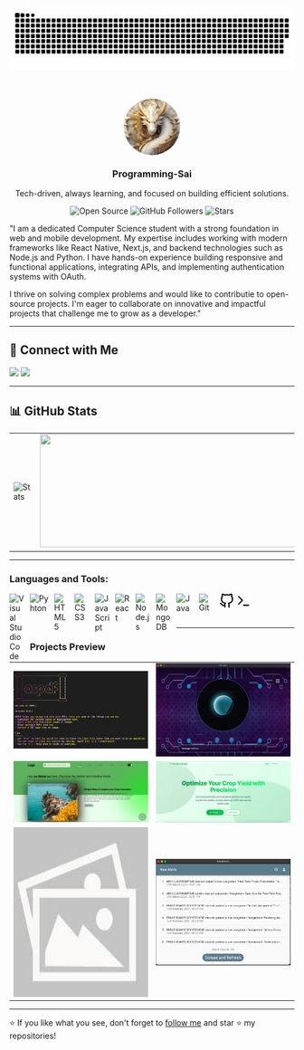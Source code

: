 <div align='center'>

<picture>
  <source srcset="https://raw.githubusercontent.com/Programming-Sai/Programming-Sai/output/github-snake-dark.svg" media="(prefers-color-scheme: dark)" />
  <source srcset="https://raw.githubusercontent.com/Programming-Sai/Programming-Sai/output/github-snake.svg" media="(prefers-color-scheme: light)" />
  <img src="https://raw.githubusercontent.com/Programming-Sai/Programming-Sai/output/github-snake.svg" alt="Snake" />
</picture>
</div>

<br>
<br>

<p align='center'>
    <img src="p-logo.png" alt="My Logo" style="vertical-align: middle; width: 100px; border-radius:50%;"> 
</p>
<h3 align='center'>Programming-Sai</h3>
<p align='center'>Tech-driven, always learning, and focused on building efficient solutions.</p>

<div align="center">
  
  ![Open Source](https://img.shields.io/badge/Open%20Source%20Contributor-%E2%9C%94-blue?style=social)
  ![GitHub Followers](https://img.shields.io/github/followers/Programming-Sai?label=Followers&style=social)
  ![Stars](https://img.shields.io/github/stars/Programming-Sai?label=Stars&style=social)
</div>

"I am a dedicated Computer Science student with a strong foundation in web and mobile development. My expertise includes working with modern frameworks like React Native, Next.js, and backend technologies such as Node.js and Python. I have hands-on experience building responsive and functional applications, integrating APIs, and implementing authentication systems with OAuth.

I thrive on solving complex problems and would like to contributie to open-source projects. I'm eager to collaborate on innovative and impactful projects that challenge me to grow as a developer."

---


## 🤝 Connect with Me

<a href="https://www.linkedin.com/in/isaiah-nii-larte-mensah-lartey/" target="_blank"><img src="https://img.shields.io/badge/LinkedIn-%230077B5.svg?style=flat&logo=linkedin&logoColor=white"/></a>
<a href="mailto:saiahprog6@gmail.com"><img src="https://img.shields.io/badge/Email-%23D14836.svg?style=flat&logo=gmail&logoColor=white"/></a>

---

## 📊 GitHub Stats

|                                                                                                                                          |                                                                                                                                                    |
| ---------------------------------------------------------------------------------------------------------------------------------------- | -------------------------------------------------------------------------------------------------------------------------------------------------- |
| <picture><source srcset="https://github-readme-stats.vercel.app/api?username=Programming-Sai&show_icons=true&theme=radical" media="(prefers-color-scheme: dark)" /><source srcset="https://github-readme-stats.vercel.app/api?username=Programming-Sai&show_icons=true&theme=default" media="(prefers-color-scheme: light)" /><img src="https://github-readme-stats.vercel.app/api?username=Programming-Sai&show_icons=true&theme=default" alt="Stats" width="500" height="200"  /></picture>|  <picture><source srcset="https://github-readme-stats.vercel.app/api/top-langs/?username=Programming-Sai&layout=compact&theme=radical" media="(prefers-color-scheme: dark)" /><source srcset="https://github-readme-stats.vercel.app/api/top-langs/?username=Programming-Sai&layout=compact&theme=default" media="(prefers-color-scheme: light)" /><img src="https://github-readme-stats.vercel.app/api/top-langs/?username=Programming-Sai&layout=compact&theme=default" width="500" height="200" /></picture>|

---

### Languages and Tools:

<img align="left" alt="Visual Studio Code" width="26px" src="https://cdn.jsdelivr.net/gh/devicons/devicon/icons/vscode/vscode-original.svg" style="padding-right:10px;" />
<img align="left" alt="Pyhton" width="33px" src="https://cdn.jsdelivr.net/gh/devicons/devicon/icons/python/python-original.svg" style="padding-right:10px;" />
<img align="left" alt="HTML5" width="26px" src="https://cdn.jsdelivr.net/gh/devicons/devicon/icons/html5/html5-original.svg" style="padding-right:10px;" />
<img align="left" alt="CSS3" width="26px" src="https://cdn.jsdelivr.net/gh/devicons/devicon/icons/css3/css3-original.svg" style="padding-right:10px;" />
<img align="left" alt="JavaScript" width="26px" src="https://cdn.jsdelivr.net/gh/devicons/devicon/icons/javascript/javascript-original.svg" style="padding-right:10px;" />
<img align="left" alt="React" width="26px" src="https://cdn.jsdelivr.net/gh/devicons/devicon/icons/react/react-original.svg" style="padding-right:10px;" />
<img align="left" alt="Node.js" width="26px" src="https://cdn.jsdelivr.net/gh/devicons/devicon/icons/nodejs/nodejs-original.svg" style="padding-right:10px;" />

<img align="left" alt="MongoDB" width="26px" src="https://cdn.jsdelivr.net/gh/devicons/devicon/icons/mongodb/mongodb-original.svg" style="padding-right:10px;" />
<img align="left" alt="Java" width="30px" src="https://cdn.jsdelivr.net/gh/devicons/devicon/icons/java/java-original.svg" style="padding-right:10px;" />

<img align="left" alt="Git" width="26px" src="https://cdn.jsdelivr.net/gh/devicons/devicon/icons/git/git-original.svg" style="padding-right:10px;" />

<picture>
  <source srcset="github-dark.svg" media="(prefers-color-scheme: dark)" />
  <source srcset="github-light.svg" media="(prefers-color-scheme: light)" />
  <img src="github-light.svg" alt="Terminal" width="26px" />
</picture>
<picture>
  <source srcset="terminal-dark.svg" media="(prefers-color-scheme: dark)" />
  <source srcset="terminal-light.svg" media="(prefers-color-scheme: light)" />
  <img src="terminal-light.svg" alt="Terminal" width="26px" />
</picture>
<br />
<br />

---

### Projects Preview

|                                                                                                                                                                                                                                                                                                          |                                                                                                                                                                                                                                                                                                                                         |
| -------------------------------------------------------------------------------------------------------------------------------------------------------------------------------------------------------------------------------------------------------------------------------------------------------- | --------------------------------------------------------------------------------------------------------------------------------------------------------------------------------------------------------------------------------------------------------------------------------------------------------------------------------------- |
| <a href="https://github.com/Programming-Sai/PDF-Summarizer" target="_blank"><img src='./ospdf.png' alt='PDF-Summariser' width='500px'  /> </a>                                                                                                                                                       | <a href="https://github.com/Programming-Sai/Conviva-v-1.0" target="_blank"><img src='./conviva-v.1.png' alt='PDF-Summariser' width='500px'     /></a>                                                                                                                                                                               |
| <a href="https://programming-sai.github.io/Blog/" target="_blank"><picture><source srcset="blog-dark.png" media="(prefers-color-scheme: dark)" /><source srcset="blog-light.png" media="(prefers-color-scheme: light)" /><img src="blog-light.png" alt="Blog" width="500px" /></picture></a> | <a href="https://programming-sai.github.io/Fertilizer-Recommendation-System/" target="_blank"><img src='./fertilizer.png' alt='Fertilizer Recommendation System' width='500px'     /> </a>                                                                                                                                                                                                                                            |
| <a href="https://github.com/Programming-Sai/File-Explorer         " target="_blank"><img src='./not-found.jpg' alt='File Explorer' width='450px' height='300px'  />                                                                                          | <a href="https://github.com/Programming-Sai/SakaiAlerts" target="_blank"><picture><source srcset="sakai-alerts-dark.png" media="(prefers-color-scheme: dark)" /><source srcset="sakai-alerts-light.png" media="(prefers-color-scheme: light)" /><img src="sakai-alerts-light.png" alt="Sakai Alerts" width="500px" /></picture></a> |

---

⭐️ If you like what you see, don't forget to [follow me](https://github.com/Programming-Sai) and star ⭐ my repositories!
